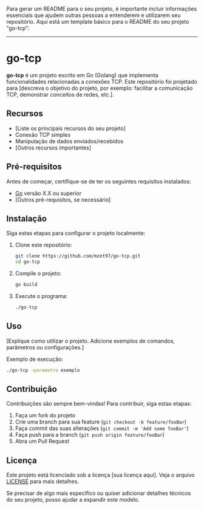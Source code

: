 Para gerar um README para o seu projeto, é importante incluir informações essenciais que ajudem outras pessoas a entenderem e utilizarem seu repositório. Aqui está um template básico para o README do seu projeto "go-tcp":

---

# go-tcp

**go-tcp** é um projeto escrito em Go (Golang) que implementa funcionalidades relacionadas a conexões TCP. Este repositório foi projetado para [descreva o objetivo do projeto, por exemplo: facilitar a comunicação TCP, demonstrar conceitos de redes, etc.].

## Recursos

- [Liste os principais recursos do seu projeto]
- Conexão TCP simples
- Manipulação de dados enviados/recebidos
- [Outros recursos importantes]

## Pré-requisitos

Antes de começar, certifique-se de ter os seguintes requisitos instalados:

- [Go](https://go.dev/) versão X.X ou superior
- [Outros pré-requisitos, se necessário]

## Instalação

Siga estas etapas para configurar o projeto localmente:

1. Clone este repositório:

   ```bash
   git clone https://github.com/mzet97/go-tcp.git
   cd go-tcp
   ```

2. Compile o projeto:

   ```bash
   go build
   ```

3. Execute o programa:

   ```bash
   ./go-tcp
   ```

## Uso

[Explique como utilizar o projeto. Adicione exemplos de comandos, parâmetros ou configurações.]

Exemplo de execução:

```bash
./go-tcp -parametro exemplo
```

## Contribuição

Contribuições são sempre bem-vindas! Para contribuir, siga estas etapas:

1. Faça um fork do projeto
2. Crie uma branch para sua feature (`git checkout -b feature/fooBar`)
3. Faça commit das suas alterações (`git commit -m 'Add some fooBar'`)
4. Faça push para a branch (`git push origin feature/fooBar`)
5. Abra um Pull Request

## Licença

Este projeto está licenciado sob a licença [sua licença aqui]. Veja o arquivo [LICENSE](./LICENSE) para mais detalhes.

Se precisar de algo mais específico ou quiser adicionar detalhes técnicos do seu projeto, posso ajudar a expandir este modelo.
